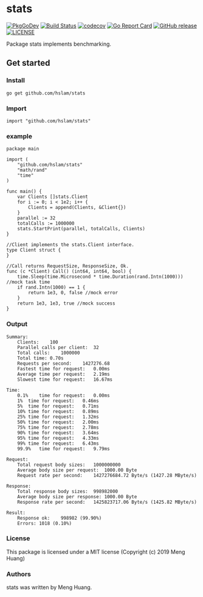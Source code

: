 # stats
[![PkgGoDev](https://pkg.go.dev/badge/github.com/hslam/stats)](https://pkg.go.dev/github.com/hslam/stats)
[![Build Status](https://travis-ci.org/hslam/stats.svg?branch=master)](https://travis-ci.org/hslam/stats)
[![codecov](https://codecov.io/gh/hslam/stats/branch/master/graph/badge.svg)](https://codecov.io/gh/hslam/stats)
[![Go Report Card](https://goreportcard.com/badge/github.com/hslam/stats?v=7e100)](https://goreportcard.com/report/github.com/hslam/stats)
[![GitHub release](https://img.shields.io/github/release/hslam/stats.svg)](https://github.com/hslam/stats/releases/latest)
[![LICENSE](https://img.shields.io/github/license/hslam/stats.svg?style=flat-square)](https://github.com/hslam/stats/blob/master/LICENSE)

Package stats implements benchmarking.

## Get started

### Install
```
go get github.com/hslam/stats
```
### Import
```
import "github.com/hslam/stats"
```

### example
```
package main

import (
	"github.com/hslam/stats"
	"math/rand"
	"time"
)

func main() {
	var Clients []stats.Client
	for i := 0; i < 1e2; i++ {
		Clients = append(Clients, &Client{})
	}
	parallel := 32
	totalCalls := 1000000
	stats.StartPrint(parallel, totalCalls, Clients)
}

//Client implements the stats.Client interface.
type Client struct {
}

//Call returns RequestSize, ResponseSize, Ok.
func (c *Client) Call() (int64, int64, bool) {
	time.Sleep(time.Microsecond * time.Duration(rand.Intn(1000))) //mock task time
	if rand.Intn(1000) == 1 {
		return 1e3, 0, false //mock error
	}
	return 1e3, 1e3, true //mock success
}
```

### Output
```
Summary:
	Clients:	100
	Parallel calls per client:	32
	Total calls:	1000000
	Total time:	0.70s
	Requests per second:	1427276.68
	Fastest time for request:	0.00ms
	Average time per request:	2.19ms
	Slowest time for request:	16.67ms

Time:
	0.1%	time for request:	0.00ms
	1%	time for request:	0.46ms
	5%	time for request:	0.71ms
	10%	time for request:	0.89ms
	25%	time for request:	1.32ms
	50%	time for request:	2.00ms
	75%	time for request:	2.78ms
	90%	time for request:	3.64ms
	95%	time for request:	4.33ms
	99%	time for request:	6.43ms
	99.9%	time for request:	9.79ms

Request:
	Total request body sizes:	1000000000
	Average body size per request:	1000.00 Byte
	Request rate per second:	1427276684.72 Byte/s (1427.28 MByte/s)

Response:
	Total response body sizes:	998982000
	Average body size per response:	1000.00 Byte
	Response rate per second:	1425823717.06 Byte/s (1425.82 MByte/s)

Result:
	Response ok:	998982 (99.90%)
	Errors:	1018 (0.10%)
```

### License
This package is licensed under a MIT license (Copyright (c) 2019 Meng Huang)


### Authors
stats was written by Meng Huang.
